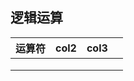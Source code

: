 ## 逻辑运算

| 运算符 | col2 | col3 |     |
| ------ | ---- | ---- | --- |
|        |      |      |     |
|        |      |      |     |
|        |      |      |     |
